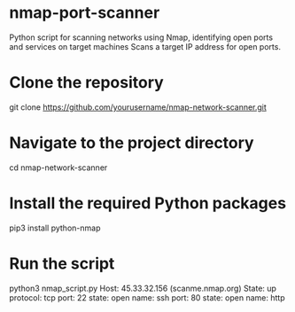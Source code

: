 # nmap-port-scanner
Python script for scanning networks using Nmap, identifying open ports and services on target machines
Scans a target IP address for open ports.
# Clone the repository
git clone https://github.com/yourusername/nmap-network-scanner.git

# Navigate to the project directory
cd nmap-network-scanner

# Install the required Python packages
pip3 install python-nmap
# Run the script
python3 nmap_script.py
Host: 45.33.32.156 (scanme.nmap.org)
State: up
protocol: tcp
port: 22    state: open    name: ssh
port: 80    state: open    name: http
